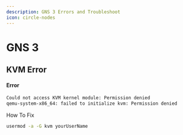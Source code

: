 ```yaml
---
description: GNS 3 Errors and Troubleshoot
icon: circle-nodes
---
```


# GNS 3

## KVM Error

#### Error

```bash
Could not access KVM kernel module: Permission denied
qemu-system-x86_64: failed to initialize kvm: Permission denied
```

How To Fix

```bash
usermod -a -G kvm yourUserName 
```

